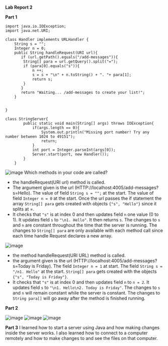 **Lab Report 2**

**Part 1**

```
import java.io.IOException;
import java.net.URI;

class Handler implements URLHandler {
    String s = "";
    Integer n = 0;
    public String handleRequest(URI url){    
       if (url.getPath().equals("/add-messages")){
        String[] para = url.getQuery().split("=");
        if (para[0].equals("s")){
            n ++;
            s = s + "\n" + n.toString() + ". "+ para[1];
            return s;
        }
       }
       return "Waiting... /add-messages to create your list!";
    }

    
}

class StringServer{
        public static void main(String[] args) throws IOException{
            if(args.length == 0){
                System.out.println("Missing port number! Try any number between 1024 to 49151");
                return;
            }
            int port = Integer.parseInt(args[0]);
            Server.start(port, new Handler());
        }
    }

```

![image](https://github.com/jpcura/cse15l-lab-reports/assets/146609257/c5e5f42e-c3bf-42ca-948f-efeb4f6db464)
Which methods in your code are called?
* the handleRequest(URI url) method is called.  
* The argument given is the url (HTTP://localhost:4005/add-messages?s=Hello). The value of field ```String s = "";``` at the start. The value of field ```Integer n = 0``` at the start. Once the url passes the if statement the array ```String[] para``` gets created with objects ```{"s", "Hello"}``` since it splits at =.
* It checks that ```"s"``` is at index 0 and then updates field `n` one value (0 to 1). It updates field `s` to `"\n1. Hello"`. It then returns `s`. The changes to `s` and `n` are constant throughout the time that the server is running. The changes to `String[] para` are only available with each method call since each time handle Request declares a new array. 

![image](https://github.com/jpcura/cse15l-lab-reports/assets/146609257/b5f3fb1b-ef89-47fc-b427-cef0efa1ac14)
* the method handleRequest(URI URL) method is called.
* the argument given is the url (HTTP://localhost:4005/add-messages?s=Today is Friday). The field `Integer n = 1` at start. The field `String s = "/n1. Hello"` at the start. `String[] para` gets created with the objects `{"s", "Today is Friday"}`. 
* It checks that `"s"` is at index 0 and then updates field `n` to `n = 2`. It updates field `s` to `"\n1. Hello\n2. Today is Friday"`. The changes to `s` and `n` will remain constant while the server is constant. The changes to `String para[]` will go away after the method is finished running.


**Part 2**

![image](https://github.com/jpcura/cse15l-lab-reports/assets/146609257/7154df26-e3a9-43e0-bf4a-e96a373d216a)
![image](https://github.com/jpcura/cse15l-lab-reports/assets/146609257/0a12acee-f3a3-4f49-b635-2e5be69e1780)
![image](https://github.com/jpcura/cse15l-lab-reports/assets/146609257/a828062c-8b9b-464c-9358-aaff399160df)

**Part 3**
I learned how to start a server using Java and how making changes inside the server works. I also learned how to connect to a computer remotely and how to make changes to and see the files on that computer. 
